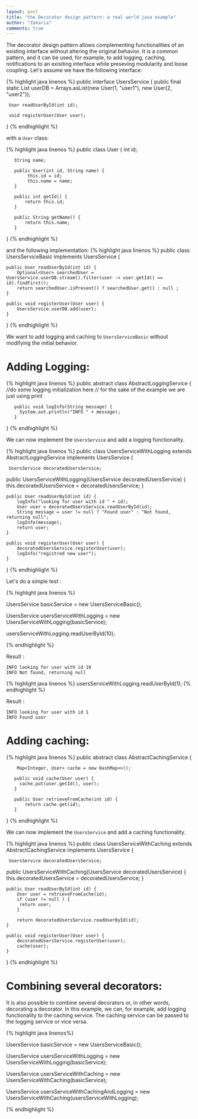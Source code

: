 ```yaml
---
layout: post
title: "the Decorator design pattern: a real world java example"
author: "Zakaria"
comments: true
---
```


The decorator design pattern allows complementing functionalities of an existing interface without altering the original behavior. It is a common pattern, and it can be used, for example, to add logging, caching, notifications to an exisiting interface while preseving modularity and loose coupling. Let's assume we have the following interface: 

  {% highlight java  linenos %}
   public interface UsersService {
     public final static List<User> userDB = Arrays.asList(new User(1, "user1"), new User(2, "user2"));

     User readUserById(int id);

     void registerUser(User user);
   }
 {% endhighlight %}

 with a `User` class:

  {% highlight java  linenos %}
   public class User {
       int id;

       String name;

       public User(int id, String name) {
            this.id = id;
            this.name = name;
       }
       
       public int getId() {
           return this.id;
       }

       public String getName() {
           return this.name;
       }
   }
  {% endhighlight %}

and the following implementation:
  {% highlight java  linenos %}
   public class UsersServiceBasic implements UsersService  { 

    public User readUserById(int id) {
        Optional<User> searchedUser = UsersService.userDB.stream().filter(user -> user.getId() == id).findFirst();
        return searchedUser.isPresent() ? searchedUser.get() : null ;
    }

    public void registerUser(User user) {
        UsersService.userDB.add(user);
    }
   }
  {% endhighlight %}

  We want to add logging and caching to `UsersServiceBasic` without modifying the initial behavior. 

# Adding Logging:

 {% highlight java  linenos %}
 public abstract class AbstractLoggingService {
       //do some logging initialization here
       // for the sake of the example we are just using print

       public void logInfo(String message) {
         System.out.println("INFO " + message);
       }
 } 
 {% endhighlight %}

 We can now implement the `UsersService` and add a logging functionality.

 {% highlight java linenos %}
 public class UsersServiceWithLogging extends AbstractLoggingService implements UsersService {

     UsersService decoratedUsersService;

   public UsersServiceWithLogging(UsersService decoratedUsersService) {
          this.decoratedUsersService = decoratedUsersService;
   }

    public User readUserById(int id) {
        logInfo("looking for user with id " + id);
        User user = decoratedUsersService.readUserById(id);
        String message = user != null ? "Found user" : "Not found, returning null";
        logInfo(message);
        return user;
    }

    public void registerUser(User user) {
        decoratedUsersService.registerUser(user);
        logInfo("registred new user");
    }
 }
 {% endhighlight %}

 Let's do a simple test :

{% highlight java  linenos %}

UsersService basicService = new UsersServiceBasic();

UsersService usersServiceWithLogging = new UsersServiceWithLogging(basicService);

usersServiceWithLogging.readUserById(10);

 {% endhighlight %}

 Result : 

 ```
 INFO looking for user with id 10
 INFO Not found, returning null
 ```

   {% highlight java  linenos %}
   usersServiceWithLogging.readUserById(1);
  {% endhighlight %}

   Result : 

 ```
 INFO looking for user with id 1
 INFO Found user
 ```

# Adding caching:

 {% highlight java  linenos %}
 public abstract class AbstractCachingService {
        
        Map<Integer, User> cache = new HashMap<>();

       public void cache(User user) {
         cache.put(user.getId(), user);
       }

       public User retrieveFromCache(int id) {
           return cache.get(id);
       }
 } 
 {% endhighlight %}


  We can now implement the `UsersService` and add a caching functionality.


  {% highlight java linenos %}
 public class UsersServiceWithCaching extends AbstractCachingService implements UsersService {

     UsersService decoratedUsersService;

   public UsersServiceWithCaching(UsersService decoratedUsersService) {
          this.decoratedUsersService = decoratedUsersService;
   }

    public User readUserById(int id) {
        User user = retrieveFromCache(id);
        if (user != null ) {
         return user;
        }

        return decoratedUsersService.readUserById(id);
    }

    public void registerUser(User user) {
        decoratedUsersService.registerUser(user);
        cache(user);
    }
 }
 {% endhighlight %}


# Combining several decorators:

It is also possible to combine several decorators or, in other words, decorating a decorator. In this example, we can, for example, add logging functionality to the caching service. The caching service can be passed to the logging service or vice versa.

{% highlight java linenos%}

UsersService basicService = new UsersServiceBasic();

UsersService usersServiceWithLogging = new UsersServiceWithLogging(basicService);

UsersService usersServiceWithCaching = new UsersServiceWithCaching(basicService);

UsersService usersServiceWithCachingAndLogging = new UsersServiceWithCaching(usersServiceWithLogging);

 {% endhighlight %}